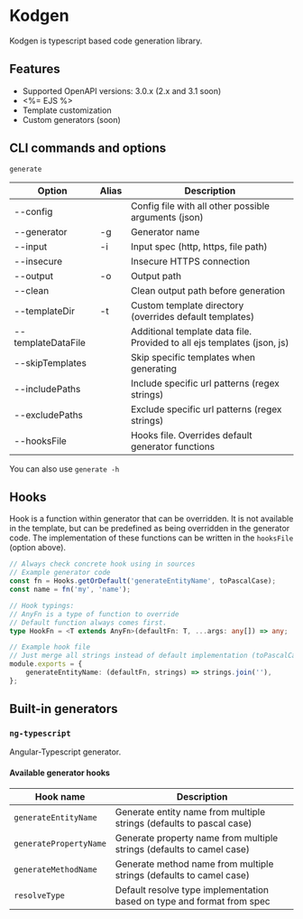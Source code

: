 # Kodgen

Kodgen is typescript based code generation library.

## Features

+ Supported OpenAPI versions: 3.0.x (2.x and 3.1 soon)
+ <%= EJS %>
+ Template customization
+ Custom generators (soon)

## CLI commands and options

`generate`

| Option             | Alias | Description                                                             |
|--------------------|-------|-------------------------------------------------------------------------|
| --config           |       | Config file with all other possible arguments (json)                    |
| --generator        | -g    | Generator name                                                          |
| --input            | -i    | Input spec (http, https, file path)                                     |
| --insecure         |       | Insecure HTTPS connection                                               |
| --output           | -o    | Output path                                                             |
| --clean            |       | Clean output path before generation                                     |
| --templateDir      | -t    | Custom template directory (overrides default templates)                 |
| --templateDataFile |       | Additional template data file. Provided to all ejs templates (json, js) |
| --skipTemplates    |       | Skip specific templates when generating                                 |
| --includePaths     |       | Include specific url patterns (regex strings)                           |
| --excludePaths     |       | Exclude specific url patterns (regex strings)                           |
| --hooksFile        |       | Hooks file. Overrides default generator functions                       |

You can also use `generate -h`

## Hooks

Hook is a function within generator that can be overridden.
It is not available in the template, but can be predefined as being overridden in the generator code.
The implementation of these functions can be written in the `hooksFile` (option above).

```typescript
// Always check concrete hook using in sources
// Example generator code
const fn = Hooks.getOrDefault('generateEntityName', toPascalCase);
const name = fn('my', 'name');

// Hook typings:
// AnyFn is a type of function to override
// Default function always comes first.
type HookFn = <T extends AnyFn>(defaultFn: T, ...args: any[]) => any;

// Example hook file
// Just merge all strings instead of default implementation (toPascalCase)
module.exports = {
	generateEntityName: (defaultFn, strings) => strings.join(''),
};
```

## Built-in generators

### `ng-typescript`

Angular-Typescript generator.

#### Available generator hooks

| Hook name              | Description                                                            |
|------------------------|------------------------------------------------------------------------|
| `generateEntityName`   | Generate entity name from multiple strings (defaults to pascal case)   |
| `generatePropertyName` | Generate property name from multiple strings (defaults to camel case)  |
| `generateMethodName`   | Generate method name from multiple strings (defaults to camel case)    |
| `resolveType`          | Default resolve type implementation based on type and format from spec |
